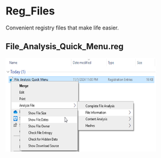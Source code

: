 # Reg_Files
Convenient registry files that make life easier.

## File_Analysis_Quick_Menu.reg
<img src="Images/reg_file_menu_file_analysis_pic.PNG" alt="reg_file_menu_file_analysis" width="400" height="250" />
